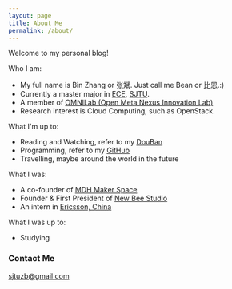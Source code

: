 ```yaml
---
layout: page
title: About Me
permalink: /about/
---
```


Welcome to my personal blog!

Who I am:

* My full name is Bin Zhang or 张斌. Just call me Bean or 比恩.:)
* Currently a master major in [ECE](http://ee.sjtu.edu.cn/EN/Default.aspx), [SJTU](http://en.sjtu.edu.cn/).
* A member of [OMNILab (Open Meta Nexus Innovation Lab)](http://omnilab.sjtu.edu.cn/)
* Research interest is Cloud Computing, such as OpenStack.

What I'm up to:

* Reading and Watching, refer to my [DouBan](http://www.douban.com/people/zb87boy/)
* Programming, refer to my [GitHub](https://github.com/87boy)
* Travelling, maybe around the world in the future

What I was:

* A co-founder of [MDH Maker Space](http://mindahuang.org/)
* Founder & First President of [New Bee Studio](http://newbee.io/)
* An intern in [Ericsson, China](http://www.ericsson.com/cn/)

What I was up to:

* Studying

### Contact Me

[sjtuzb@gmail.com](mailto:sjtuzb@gmail.com)
